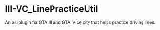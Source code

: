 # III-VC_LinePracticeUtil
An asi plugin for GTA III and GTA: Vice city that helps practice driving lines.
